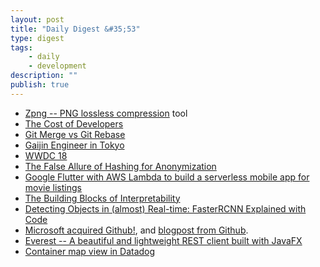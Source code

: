 ```yaml
---
layout: post
title: "Daily Digest &#35;53"
type: digest
tags: 
    - daily
    - development
description: ""
publish: true
---
```


- [Zpng -- PNG lossless compression](https://github.com/catid/Zpng?utm_source=jakartadev) <span class="label">tool</span>
- [The Cost of Developers](https://stratechery.com/2018/the-cost-of-developers/?utm_source=jakartadev)
- [Git Merge vs Git Rebase](https://dev.to/neshaz/git-merge-vs-git-rebase-5134?utm_source=jakartadev)
- [Gaijin Engineer in Tokyo](https://medium.com/@xevix/gaijin-engineer-in-tokyo-aaa9be8919b2?utm_source=jakartadev)
- [WWDC 18](https://developer.apple.com/wwdc/?utm_source=jakartadev)
- [The False Allure of Hashing for Anonymization](https://gravitational.com/blog/hashing-for-anonymization/?utm_source=jakartadev)
- [Google Flutter with AWS Lambda to build a serverless mobile app for movie listings](https://read.acloud.guru/serverless-application-with-flutter-lambda-aa0d264fbefd?utm_source=jakartadev)
- [The Building Blocks of Interpretability](https://distill.pub/2018/building-blocks/?utm_source=jakartadev)
- [Detecting Objects in (almost) Real-time: FasterRCNN Explained with Code](https://towardsdatascience.com/fasterrcnn-explained-part-1-with-code-599c16568cff?utm_source=jakartadev)
- [Microsoft acquired Github!](https://blogs.microsoft.com/blog/2018/06/04/microsoft-github-empowering-developers/?utm_source=jakartadev), and [blogpost from Github](https://blog.github.com/2018-06-04-github-microsoft/).
- [Everest -- A beautiful and lightweight REST client built with JavaFX](https://github.com/RohitAwate/Everest?utm_source=jakartadev)
- [Container map view in Datadog](https://www.datadoghq.com/blog/container-map/?utm_source=jakartadev)